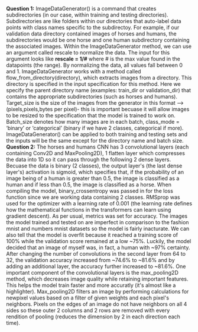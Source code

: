 **Question 1:** ImageDataGenerator() is a command that creates subdirectories (in our case, within training and testing directories). Subdirectories are like folders within our directories that auto-label data points with class names specific to the subdirectoy. For example, if our validation data directory contained images of horses and humans, the subdirectories would be one horse and one human subdirectory containing the associated images. Within the ImageDataGenerator method, we can use an argument called rescale to normalize the data. The input for this argument looks like **rescale = 1/#** where # is the max value found in the datapoints (the range). By normalizing the data, all values fall between 0 and 1. ImageDataGenerator works with a method called flow_from_directory(directory), which extracts images from a directory. This directory is specified in the input specification for this method. Here we specify the parent directory name (examples: train_dir or validation_dir) that contains the appropriate subdirectories (such as horses and humans). Target_size is the size of the images from the generator in this format --> (pixels,pixels,bytes per pixel)- this is important becuase it will allow images to be resized to the specification that the model is trained to work on. Batch_size denotes how many images are in each batch, class_mode = ‘binary’ or ‘categorical’ (binary if we have 2 classes, categorical if more). ImageDataGenerator() can be applied to both training and testing sets and the inputs will be the same except for the directory name and batch size.
<br />
**Question 2:** The horses and humans CNN has 3 convolutional layers (each containing Conv2D and MaxPooling2D), 1 flatten layer which compresses the data into 1D so it can pass through the following 2 dense layers. Becuase the data is binary (2 classes), the output layer's (the last dense layer's) activation is sigmoid, which specifies that, if the probability of an image being of a human is greater than 0.5, the image is classified as a human and if less than 0.5, the image is classified as a horse. When compiling the model, binary_crossentropy was passed in for the loss function since we are working data containing 2 classes. RMSprop was used for the optimizer with a learning rate of 0.001 (the learning rate defines how the mathematical functions in the transformers can learn using gradient descent). As per usual, metrics was set for accuracy. The images the model trained and tested on are imperfect in comparison to the fashion mnist and numbers mnist datasets so the model is fairly inacturate. We can also tell that the model is overfit because it reached a training score of 100% while the validation score remained at a low ~75%. Luckily, the model decided that an image of myself was, in fact, a human with ~97% certainty. After changing the number of convolutions in the second layer from 64 to 32, the validation accuracy increased from ~74.6% to ~81.6% and by adding an additional layer, the accuracy further increased to ~81.6%. One important component of the convolutional layers is the max_pooling2D method, which decreases image quality while retaining important features. This helps the model train faster and more accuratly (it's almost like a highlighter). Max_pooling2D filters an image by performing calculations for newpixel values based on a filter of given weights and each pixel's neighbors. Pixels on the edges of an image do not have neighbors on all 4 sides so these outer 2 columns and 2 rows are removed with every rendition of pooling (reduces the dimension by 2 in each direction each time).
